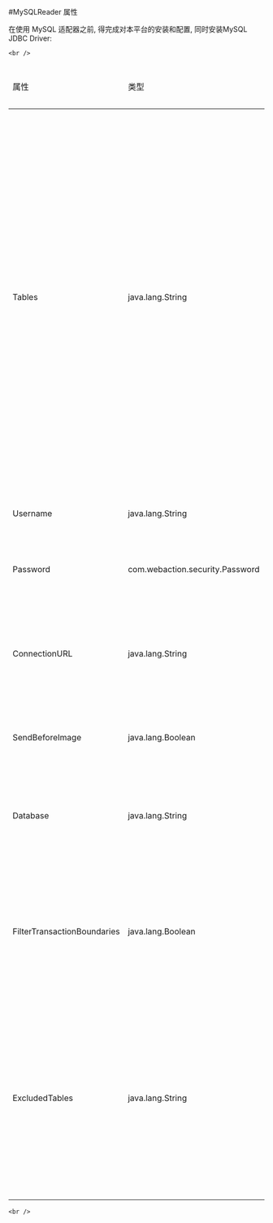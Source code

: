 #MySQLReader 属性

<p>
	在使用 MySQL 适配器之前, 得完成对本平台的安装和配置, 同时安装MySQL JDBC Driver:
	
	
	
	<br />
   

   <table class="confluenceTable">
        <thead class=" ">    <tr>
            <td  class="confluenceTh" rowspan="1" colspan="1">
        <p  >属性    </p>
            </td>
                <td  class="confluenceTh" rowspan="1" colspan="1">
        <p  >类型    </p>
            </td>
                <td  class="confluenceTh" rowspan="1" colspan="1">
        <p  >默认值    </p>
            </td>
                <td  class="confluenceTh" rowspan="1" colspan="1">
        <p  >记录    </p>
            </td>
        </tr>
</thead><tfoot class=" "></tfoot><tbody class=" ">    <tr>
            <td  class="confluenceTd" rowspan="1" colspan="1">
        <p  >Tables    </p>
            </td>
                <td  class="confluenceTd" rowspan="1" colspan="1">
        <p  >java.lang.String    </p>
            </td>
                <td  class="confluenceTd" rowspan="1" colspan="1">
        <p  >&nbsp;    </p>
            </td>
                <td  class="confluenceTd" rowspan="1" colspan="1">
        <p  >此表返回更新数据. 名称是大小写敏感的. 如果一个值并不指定数据库, 你必须使用表的全名. 你可能指定多个表作为一个列表, 或者使用如下的掩码:    </p>
<ul class=" "><li class=" ">    <p  ><tt class=" ">%</tt>: 任何字符串    </p>
</li><li class=" ">    <p  ><tt class=" ">_</tt>: 任何单个字符    </p>
</li></ul>    <p  >例如, <tt class=" ">my.%</tt> 可能包含所有表 <tt class=" ">在你的数据库中</tt>.    </p>
    <p  >如果任意指定的表是缺失的, MySQLReader 将要发布一个警告. 如果没有指定的表存在, 启动将失败 &quot;带有 "found no tables" &quot; 错误.    </p>
            </td>
        </tr>
    <tr>
            <td  class="confluenceTd" rowspan="1" colspan="1">
        <p  >Username    </p>
            </td>
                <td  class="confluenceTd" rowspan="1" colspan="1">
        <p  >java.lang.String    </p>
            </td>
                <td  class="confluenceTd" rowspan="1" colspan="1">
        <p  >&nbsp;    </p>
            </td>
                <td  class="confluenceTd" rowspan="1" colspan="1">
        <p  >用户创建的登录名 在 <a   href="MySQL_setup.html">MySQL 设置</a>    </p>
            </td>
        </tr>
    <tr>
            <td  class="confluenceTd" rowspan="1" colspan="1">
        <p  >Password    </p>
            </td>
                <td  class="confluenceTd" rowspan="1" colspan="1">
        <p  >com.webaction.security.Password    </p>
            </td>
                <td  class="confluenceTd" rowspan="1" colspan="1">
        <p  >&nbsp;    </p>
            </td>
                <td  class="confluenceTd" rowspan="1" colspan="1">
        <p  >为此用户名指定的密码 (查看 <a   href="Encrypted_passwords.html">已加密的密码</a>)    </p>
            </td>
        </tr>
    <tr>
            <td  class="confluenceTd" rowspan="1" colspan="1">
        <p  >ConnectionURL    </p>
            </td>
                <td  class="confluenceTd" rowspan="1" colspan="1">
        <p  >java.lang.String    </p>
            </td>
                <td  class="confluenceTd" rowspan="1" colspan="1">
        <p  >&nbsp;    </p>
            </td>
                <td  class="confluenceTd" rowspan="1" colspan="1">
        <p  ><tt class=" ">mysql://</tt> MySQL 服务器的 IP 地址或网络名称, 冒号和端口号 (如果没有被指定, 端口号为 3306), 和数据库名.    </p>
            </td>
        </tr>
    <tr>
            <td  class="confluenceTd" rowspan="1" colspan="1">
        <p  >SendBeforeImage    </p>
            </td>
                <td  class="confluenceTd" rowspan="1" colspan="1">
        <p  >java.lang.Boolean    </p>
            </td>
                <td  class="confluenceTd" rowspan="1" colspan="1">
        <p  >True    </p>
            </td>
                <td  class="confluenceTd" rowspan="1" colspan="1">
        <p  >设置为 False  <tt class=" ">在</tt> 数据输出之前 省略   </p>
            </td>
        </tr>
    <tr>
            <td  class="confluenceTd" rowspan="1" colspan="1">
        <p  >Database    </p>
            </td>
                <td  class="confluenceTd" rowspan="1" colspan="1">
        <p  >java.lang.String    </p>
            </td>
                <td  class="confluenceTd" rowspan="1" colspan="1">
        <p  >&nbsp;    </p>
            </td>
                <td  class="confluenceTd" rowspan="1" colspan="1">
        <p  >the name of the database containing the tables (may be omitted if specified in <tt class=" ">Tables</tt> or <tt class=" ">ConnectionURL</tt>)    </p>
            </td>
        </tr>
    <tr>
            <td  class="confluenceTd" rowspan="1" colspan="1">
        <p  >FilterTransactionBoundaries    </p>
            </td>
                <td  class="confluenceTd" rowspan="1" colspan="1">
        <p  >java.lang.Boolean    </p>
            </td>
                <td  class="confluenceTd" rowspan="1" colspan="1">
        <p  >True    </p>
            </td>
                <td  class="confluenceTd" rowspan="1" colspan="1">
        <p  >With the default value of True, begin and commit transactions are filtered out. Set to False to include begin and commit transactions.    </p>
            </td>
        </tr>
    <tr>
            <td  class="confluenceTd" rowspan="1" colspan="1">
        <p  >ExcludedTables    </p>
            </td>
                <td  class="confluenceTd" rowspan="1" colspan="1">
        <p  >java.lang.String    </p>
            </td>
                <td  class="confluenceTd" rowspan="1" colspan="1">
        <p  >&nbsp;    </p>
            </td>
                <td  class="confluenceTd" rowspan="1" colspan="1">
        <p  >Change data for any tables specified here will not be returned. For example, if <tt class=" ">Tables</tt> uses a wildcard, data from any tables specified here will be omitted. Multiple table names and wildcards may be used as for <tt class=" ">Tables</tt>.    </p>
            </td>
        </tr>
</tbody>        </table>

    <br />




</p>
